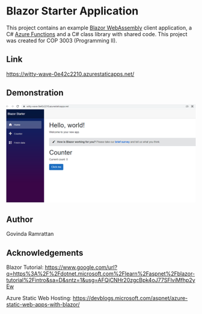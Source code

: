# Blazor Starter Application

This project contains an example [Blazor WebAssembly](https://docs.microsoft.com/aspnet/core/blazor/?view=aspnetcore-3.1#blazor-webassembly) client application, a C# [Azure Functions](https://docs.microsoft.com/azure/azure-functions/functions-overview) and a C# class library with shared code. This project was created for COP 3003 (Programming II).

## Link
https://witty-wave-0e42c2210.azurestaticapps.net/

## Demonstration
![screenshot](https://github.com/GovindaJR/BlazorApp/blob/main/screenshot.PNG) 

## Author
Govinda Ramrattan

## Acknowledgements
Blazor Tutorial: https://www.google.com/url?q=https%3A%2F%2Fdotnet.microsoft.com%2Flearn%2Faspnet%2Fblazor-tutorial%2Fintro&sa=D&sntz=1&usg=AFQjCNHr20zgcBpk4oJ77SFlviMfhp2yEw


Azure Static Web Hosting: https://devblogs.microsoft.com/aspnet/azure-static-web-apps-with-blazor/

